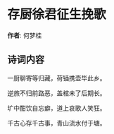 # 存厨徐君征生挽歌

**作者**: 何梦桂

## 诗词内容

一厨聊寄等归藏，荷锸携壶毕此乡。

逆旅不归前路恶，盖棺未了后期长。

圹中酣饮自忘癖，道上哀歌人笑狂。

千古心存千古事，青山流水付于塘。

